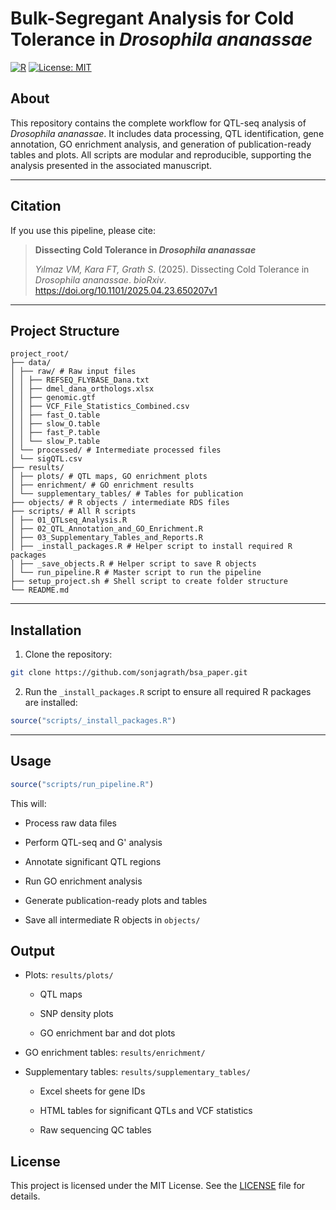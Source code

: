 # Bulk-Segregant Analysis for Cold Tolerance in _Drosophila ananassae_

[![R](https://img.shields.io/badge/R-%3E%3D4.1-blue.svg)](https://www.r-project.org/) 
[![License: MIT](https://img.shields.io/badge/License-MIT-yellow.svg)](https://opensource.org/licenses/MIT)

## About

This repository contains the complete workflow for QTL-seq analysis of *Drosophila ananassae*. It includes data processing, QTL identification, gene annotation, GO enrichment analysis, and generation of publication-ready tables and plots. All scripts are modular and reproducible, supporting the analysis presented in the associated manuscript.

---

## Citation

If you use this pipeline, please cite:

> **Dissecting Cold Tolerance in *Drosophila ananassae***
> 
> *Yılmaz VM, Kara FT, Grath S*. (2025). Dissecting Cold Tolerance in *Drosophila ananassae*.
> *bioRxiv*. https://doi.org/10.1101/2025.04.23.650207v1

---

## Project Structure
```
project_root/
├── data/
│ ├── raw/ # Raw input files
│ │ ├── REFSEQ_FLYBASE_Dana.txt
│ │ ├── dmel_dana_orthologs.xlsx
│ │ ├── genomic.gtf
│ │ ├── VCF_File_Statistics_Combined.csv
│ │ ├── fast_O.table
│ │ ├── slow_O.table
│ │ ├── fast_P.table
│ │ └── slow_P.table
│ └── processed/ # Intermediate processed files
│ └── sigQTL.csv
├── results/
│ ├── plots/ # QTL maps, GO enrichment plots
│ ├── enrichment/ # GO enrichment results
│ └── supplementary_tables/ # Tables for publication
├── objects/ # R objects / intermediate RDS files
├── scripts/ # All R scripts
│ ├── 01_QTLseq_Analysis.R
│ ├── 02_QTL_Annotation_and_GO_Enrichment.R
│ ├── 03_Supplementary_Tables_and_Reports.R
│ ├── _install_packages.R # Helper script to install required R packages
│ ├── _save_objects.R # Helper script to save R objects
│ └── run_pipeline.R # Master script to run the pipeline
├── setup_project.sh # Shell script to create folder structure
└── README.md
```

---

## Installation

1. Clone the repository:
   
```bash
git clone https://github.com/sonjagrath/bsa_paper.git
```
2. Run the `_install_packages.R` script to ensure all required R packages are installed:

```r
source("scripts/_install_packages.R")
```
   
---

## Usage

```r
source("scripts/run_pipeline.R")
```

This will:

- Process raw data files

- Perform QTL-seq and G' analysis

- Annotate significant QTL regions

- Run GO enrichment analysis

- Generate publication-ready plots and tables

- Save all intermediate R objects in `objects/`

## Output

- Plots: `results/plots/`

  - QTL maps

  - SNP density plots

  - GO enrichment bar and dot plots

- GO enrichment tables: `results/enrichment/`

- Supplementary tables: `results/supplementary_tables/`

  - Excel sheets for gene IDs

  - HTML tables for significant QTLs and VCF statistics

  - Raw sequencing QC tables



## License

This project is licensed under the MIT License. See the [LICENSE](LICENSE) file for details.


